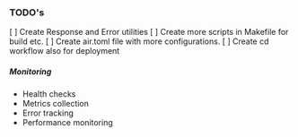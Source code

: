 ### TODO's

[ ] Create Response and Error utilities
[ ] Create more scripts in Makefile for build etc.
[ ] Create air.toml file with more configurations.
[ ] Create cd workflow also for deployment

##### Monitoring

- Health checks
- Metrics collection
- Error tracking
- Performance monitoring
